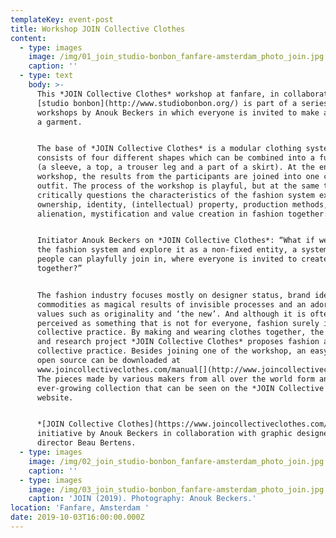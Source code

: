 ```yaml
---
templateKey: event-post
title: Workshop JOIN Collective Clothes
content:
  - type: images
    image: /img/01_join_studio-bonbon_fanfare-amsterdam_photo_join.jpg
    caption: ''
  - type: text
    body: >-
      This *JOIN Collective Clothes* workshop at fanfare, in collaboration with
      [studio bonbon](http://www.studiobonbon.org/) is part of a series of
      workshops by Anouk Beckers in which everyone is invited to make a piece of
      a garment. 


      The base of *JOIN Collective Clothes* is a modular clothing system that
      consists of four different shapes which can be combined into a full outfit
      (a sleeve, a top, a trouser leg and a part of a skirt). At the end of the
      workshop, the results from the participants are joined into one complete
      outfit. The process of the workshop is playful, but at the same time it
      critically questions the characteristics of the fashion system exploring
      ownership, identity, (intellectual) property, production methods,
      alienation, mystification and value creation in fashion together.


      Initiator Anouk Beckers on *JOIN Collective Clothes*: “What if we open up
      the fashion system and explore it as a non-fixed entity, a system where
      people can playfully join in, where everyone is invited to create fashion
      together?”


      The fashion industry focuses mostly on designer status, brand identity,
      commodities as magical results of invisible processes and an adoration of
      values such as originality and ‘the new’. And although it is often
      perceived as something that is not for everyone, fashion surely is a
      collective practice. By making and wearing clothes together, the design
      and research project *JOIN Collective Clothes* proposes fashion as a
      collective practice. Besides joining one of the workshop, an easy-to-use
      open source can be downloaded at
      www.joincollectiveclothes.com/manual[](http://www.joincollectiveclothes.com/).
      The pieces made by various makers from all over the world form an
      ever-growing collection that can be seen on the *JOIN Collective Clothes*
      website.


      *[JOIN Collective Clothes](https://www.joincollectiveclothes.com/)* is an
      initiative by Anouk Beckers in collaboration with graphic designer and art
      director Beau Bertens.
  - type: images
    image: /img/02_join_studio-bonbon_fanfare-amsterdam_photo_join.jpg
    caption: ''
  - type: images
    image: /img/03_join_studio-bonbon_fanfare-amsterdam_photo_join.jpg
    caption: 'JOIN (2019). Photography: Anouk Beckers.'
location: 'Fanfare, Amsterdam '
date: 2019-10-03T16:00:00.000Z
---
```

